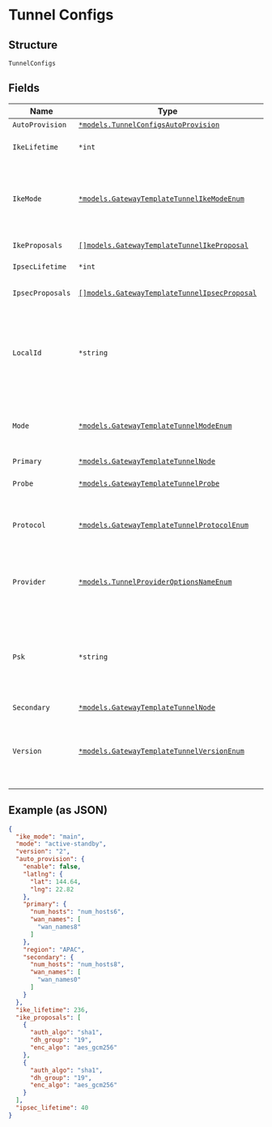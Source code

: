 
# Tunnel Configs

## Structure

`TunnelConfigs`

## Fields

| Name | Type | Tags | Description |
|  --- | --- | --- | --- |
| `AutoProvision` | [`*models.TunnelConfigsAutoProvision`](../../doc/models/tunnel-configs-auto-provision.md) | Optional | - |
| `IkeLifetime` | `*int` | Optional | Only if `provider`== `custom-ipsec` |
| `IkeMode` | [`*models.GatewayTemplateTunnelIkeModeEnum`](../../doc/models/gateway-template-tunnel-ike-mode-enum.md) | Optional | Only if `provider`== `custom-ipsec`. enum: `aggressive`, `main`<br>**Default**: `"main"` |
| `IkeProposals` | [`[]models.GatewayTemplateTunnelIkeProposal`](../../doc/models/gateway-template-tunnel-ike-proposal.md) | Optional | if `provider`== `custom-ipsec` |
| `IpsecLifetime` | `*int` | Optional | if `provider`== `custom-ipsec` |
| `IpsecProposals` | [`[]models.GatewayTemplateTunnelIpsecProposal`](../../doc/models/gateway-template-tunnel-ipsec-proposal.md) | Optional | Only if  `provider`== `custom-ipsec` |
| `LocalId` | `*string` | Optional | Only if:<br><br>* `provider`== `zscaler-ipsec`<br>* `provider`==`jse-ipsec`<br>* `provider`== `custom-ipsec` |
| `Mode` | [`*models.GatewayTemplateTunnelModeEnum`](../../doc/models/gateway-template-tunnel-mode-enum.md) | Optional | enum: `active-active`, `active-standby`<br>**Default**: `"active-standby"` |
| `Primary` | [`*models.GatewayTemplateTunnelNode`](../../doc/models/gateway-template-tunnel-node.md) | Optional | - |
| `Probe` | [`*models.GatewayTemplateTunnelProbe`](../../doc/models/gateway-template-tunnel-probe.md) | Optional | Only if `provider`== `custom-ipsec` |
| `Protocol` | [`*models.GatewayTemplateTunnelProtocolEnum`](../../doc/models/gateway-template-tunnel-protocol-enum.md) | Optional | Only if `provider`== `custom-ipsec`. enum: `gre`, `ipsec` |
| `Provider` | [`*models.TunnelProviderOptionsNameEnum`](../../doc/models/tunnel-provider-options-name-enum.md) | Optional | enum: `custom-ipsec`, `customer-gre`, `jse-ipsec`, `zscaler-gre`, `zscaler-ipsec` |
| `Psk` | `*string` | Optional | Only if:<br><br>* `provider`== `zscaler-ipsec`<br>* `provider`==`jse-ipsec`<br>* `provider`== `custom-ipsec` |
| `Secondary` | [`*models.GatewayTemplateTunnelNode`](../../doc/models/gateway-template-tunnel-node.md) | Optional | - |
| `Version` | [`*models.GatewayTemplateTunnelVersionEnum`](../../doc/models/gateway-template-tunnel-version-enum.md) | Optional | Only if `provider`== `custom-gre` or `provider`== `custom-ipsec`. enum: `1`, `2`<br>**Default**: `"2"` |

## Example (as JSON)

```json
{
  "ike_mode": "main",
  "mode": "active-standby",
  "version": "2",
  "auto_provision": {
    "enable": false,
    "latlng": {
      "lat": 144.64,
      "lng": 22.82
    },
    "primary": {
      "num_hosts": "num_hosts6",
      "wan_names": [
        "wan_names8"
      ]
    },
    "region": "APAC",
    "secondary": {
      "num_hosts": "num_hosts8",
      "wan_names": [
        "wan_names0"
      ]
    }
  },
  "ike_lifetime": 236,
  "ike_proposals": [
    {
      "auth_algo": "sha1",
      "dh_group": "19",
      "enc_algo": "aes_gcm256"
    },
    {
      "auth_algo": "sha1",
      "dh_group": "19",
      "enc_algo": "aes_gcm256"
    }
  ],
  "ipsec_lifetime": 40
}
```

